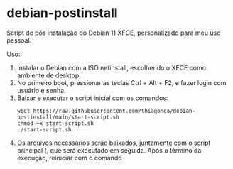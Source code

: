 # debian-postinstall
Script de pós instalação do Debian 11 XFCE, personalizado para meu uso pessoal.

Uso:
1. Instalar o Debian com a ISO netinstall, escolhendo o XFCE como ambiente de desktop.
2. No primeiro boot, pressionar as teclas Ctrl + Alt + F2, e fazer login com usuário e senha.
3. Baixar e executar o script inicial com os comandos:
   ```
   wget https://raw.githubusercontent.com/thiagoneo/debian-postinstall/main/start-script.sh
   chmod +x start-script.sh
   ./start-script.sh
   ```
4. Os arquivos necessários serão baixados, juntamente com o script principal (, que será executado em seguida. Após o término da execução, reiniciar com o comando 
